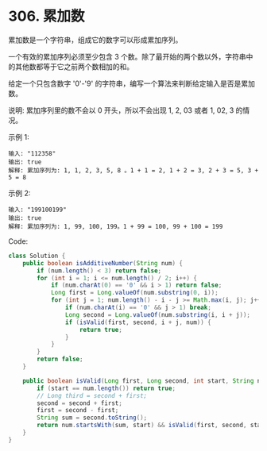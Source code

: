# 306. 累加数
累加数是一个字符串，组成它的数字可以形成累加序列。

一个有效的累加序列必须至少包含 3 个数。除了最开始的两个数以外，字符串中的其他数都等于它之前两个数相加的和。

给定一个只包含数字 '0'-'9' 的字符串，编写一个算法来判断给定输入是否是累加数。

说明: 累加序列里的数不会以 0 开头，所以不会出现 1, 2, 03 或者 1, 02, 3 的情况。

示例 1:
```
输入: "112358"
输出: true 
解释: 累加序列为: 1, 1, 2, 3, 5, 8 。1 + 1 = 2, 1 + 2 = 3, 2 + 3 = 5, 3 + 5 = 8
```
示例 2:
```
输入: "199100199"
输出: true 
解释: 累加序列为: 1, 99, 100, 199。1 + 99 = 100, 99 + 100 = 199
```

Code:
```java
class Solution {
    public boolean isAdditiveNumber(String num) {
        if (num.length() < 3) return false;
        for (int i = 1; i <= num.length() / 2; i++) {
            if (num.charAt(0) == '0' && i > 1) return false;
            Long first = Long.valueOf(num.substring(0, i));
            for (int j = 1; num.length() - i - j >= Math.max(i, j); j++) {
                if (num.charAt(i) == '0' && j > 1) break;
                Long second = Long.valueOf(num.substring(i, i + j));
                if (isValid(first, second, i + j, num)) {
                    return true;
                }
            }
        }
        return false;
    }

    public boolean isValid(Long first, Long second, int start, String num) {
        if (start == num.length()) return true;
        // Long third = second + first;
        second = second + first;
        first = second - first;
        String sum = second.toString();
        return num.startsWith(sum, start) && isValid(first, second, start + sum.length(), num);
    }
}
```